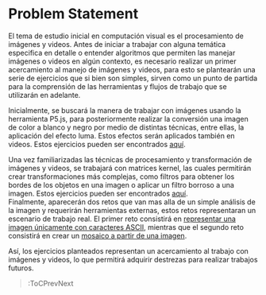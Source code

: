 # Problem Statement

El tema de estudio inicial en computación visual es el procesamiento de imágenes y videos. Antes de iniciar a trabajar con alguna temática especifica en detalle o entender algoritmos que permiten las manejar imágenes o videos en algún contexto, es necesario realizar un primer acercamiento al manejo de imágenes y videos, para esto se plantearán una serie de ejercicios que si bien son simples, sirven como un punto de partida para la comprensión de las herramientas y flujos de trabajo que se utilizarán en adelante.
<br/>

Inicialmente, se buscará la manera de trabajar con imágenes usando la herramienta P5.js, para posteriormente realizar la conversión una imagen de color a blanco y negro por medio de distintas técnicas, entre ellas, la aplicación del efecto luma. Estos efectos serán aplicados también en videos. Estos ejercicios pueden ser encontrados [aquí](https://vc-jcss.github.io/vc/docs/workshops/imaging/basic_gray).
<br/>

Una vez familiarizadas las técnicas de procesamiento y transformación de imágenes y videos, se trabajará con matrices kernel, las cuales permitirán crear transformaciones más complejas, como filtros para obtener los bordes de los objetos en una imagen o aplicar un filtro borroso a una imagen. Estos ejercicios pueden ser encontrados [aquí](https://vc-jcss.github.io/vc/docs/workshops/imaging/kernels).
<br/>
Finalmente, aparecerán dos retos que van mas alla de un simple análisis de la imagen y requerirán herramientas externas, estos retos representaran un escenario de trabajo real. El primer reto consistirá en [representar una imagen únicamente con caracteres ASCII](https://vc-jcss.github.io/vc/docs/workshops/imaging/ascii), mientras que el segundo reto consistirá en crear un [mosaico a partir de una imagen](https://vc-jcss.github.io/vc/docs/workshops/imaging/mosaic).
<br/>

Así, los ejercicios planteados representan un acercamiento al trabajo con imágenes y videos, lo que permitirá adquirir destrezas para realizar trabajos futuros.

> :ToCPrevNext